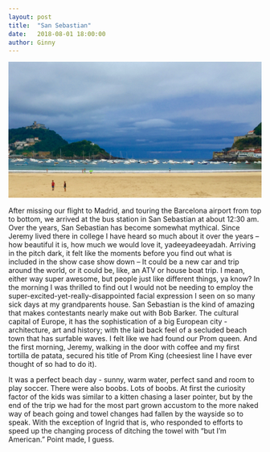 ```yaml
---
layout: post
title:  "San Sebastian"
date:   2018-08-01 18:00:00
author: Ginny
---
```


<span class="image featured"><img src="/images/sansebastian/sansebastian.jpg" /></span>

After missing our flight to Madrid, and touring the Barcelona airport from top to bottom, we arrived at the bus station in San Sebastian at about 12:30 am.  Over the years, San Sebastian has become somewhat mythical.  Since Jeremy lived there in college I have heard so much about it over the years – how beautiful it is, how much we would love it, yadeeyadeeyadah.  Arriving in the pitch dark, it felt like the moments before you find out what is included in the show case show down – It could be a new car and trip around the world, or it could be, like, an ATV or house boat trip.  I mean, either way super awesome, but people just like different things, ya know? In the morning I was thrilled to find out I would not be needing to employ the super-excited-yet-really-disappointed facial expression I seen on so many sick days at my grandparents house. San Sebastian is the kind of amazing that makes contestants nearly make out with Bob Barker.  The cultural capital of Europe, it has the sophistication of a big European city - architecture, art and history; with the laid back feel of a secluded beach town that has surfable waves. I felt like we had found our Prom queen.  And the first morning, Jeremy, walking in the door with coffee and my first tortilla de patata, secured his title of Prom King (cheesiest line I have ever thought of so had to do it).

It was a perfect beach day - sunny, warm water, perfect sand and room to play soccer.  There were also boobs. Lots of boobs.  At first the curiosity factor of the kids was similar to a kitten chasing a laser pointer, but by the end of the trip we had for the most part grown accustom to the more naked way of beach going and towel changes had fallen by the wayside so to speak.  With the exception of Ingrid that is, who responded to efforts to speed up the changing process of ditching the towel with “but I’m American.” Point made, I guess.  
